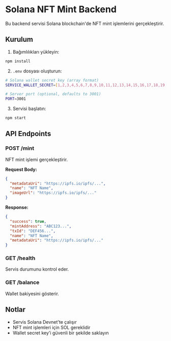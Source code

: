 # Solana NFT Mint Backend

Bu backend servisi Solana blockchain'de NFT mint işlemlerini gerçekleştirir.

## Kurulum

1. Bağımlılıkları yükleyin:
```bash
npm install
```

2. `.env` dosyası oluşturun:
```bash
# Solana wallet secret key (array format)
SERVICE_WALLET_SECRET=[1,2,3,4,5,6,7,8,9,10,11,12,13,14,15,16,17,18,19,20,21,22,23,24,25,26,27,28,29,30,31,32,33,34,35,36,37,38,39,40,41,42,43,44,45,46,47,48,49,50,51,52,53,54,55,56,57,58,59,60,61,62,63,64]

# Server port (optional, defaults to 3001)
PORT=3001
```

3. Servisi başlatın:
```bash
npm start
```

## API Endpoints

### POST /mint
NFT mint işlemi gerçekleştirir.

**Request Body:**
```json
{
  "metadataUri": "https://ipfs.io/ipfs/...",
  "name": "NFT Name",
  "imageUrl": "https://ipfs.io/ipfs/..."
}
```

**Response:**
```json
{
  "success": true,
  "mintAddress": "ABC123...",
  "txId": "DEF456...",
  "name": "NFT Name",
  "metadataUri": "https://ipfs.io/ipfs/..."
}
```

### GET /health
Servis durumunu kontrol eder.

### GET /balance
Wallet bakiyesini gösterir.

## Notlar

- Servis Solana Devnet'te çalışır
- NFT mint işlemleri için SOL gereklidir
- Wallet secret key'i güvenli bir şekilde saklayın 